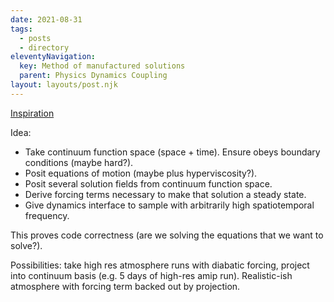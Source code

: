 ```yaml
---
date: 2021-08-31
tags:
  - posts
  - directory
eleventyNavigation:
  key: Method of manufactured solutions
  parent: Physics Dynamics Coupling
layout: layouts/post.njk
---
```

[Inspiration](https://onlinelibrary.wiley.com/doi/abs/10.1002/fld.660)

Idea:
* Take continuum function space (space + time). Ensure obeys boundary conditions (maybe hard?).
* Posit equations of motion (maybe plus hyperviscosity?).
* Posit several solution fields from continuum function space.
* Derive forcing terms necessary to make that solution a steady state. 
* Give dynamics interface to sample with arbitrarily high spatiotemporal frequency. 

This proves code correctness (are we solving the equations that we want to solve?).


Possibilities: take high res atmosphere runs with diabatic forcing, project into continuum basis (e.g. 5 days of high-res amip run). Realistic-ish atmosphere with forcing term backed out by projection. 